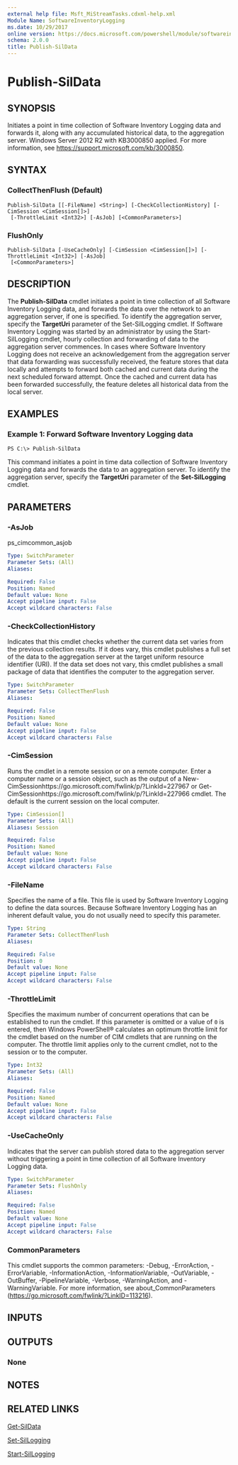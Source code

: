 ```yaml
---
external help file: Msft_MiStreamTasks.cdxml-help.xml
Module Name: SoftwareInventoryLogging
ms.date: 10/29/2017
online version: https://docs.microsoft.com/powershell/module/softwareinventorylogging/publish-sildata?view=windowsserver2012r2-ps&wt.mc_id=ps-gethelp
schema: 2.0.0
title: Publish-SilData
---
```


# Publish-SilData

## SYNOPSIS
Initiates a point in time collection of Software Inventory Logging data and forwards it, along with any accumulated historical data, to the aggregation server.
Windows Server 2012 R2 with KB3000850 applied.
For more information, see https://support.microsoft.com/kb/3000850.

## SYNTAX

### CollectThenFlush (Default)
```
Publish-SilData [[-FileName] <String>] [-CheckCollectionHistory] [-CimSession <CimSession[]>]
 [-ThrottleLimit <Int32>] [-AsJob] [<CommonParameters>]
```

### FlushOnly
```
Publish-SilData [-UseCacheOnly] [-CimSession <CimSession[]>] [-ThrottleLimit <Int32>] [-AsJob]
 [<CommonParameters>]
```

## DESCRIPTION
The **Publish-SilData** cmdlet initiates a point in time collection of all Software Inventory Logging data, and forwards the data over the network to an aggregation server, if one is specified.
To identify the aggregation server, specify the **TargetUri** parameter of the Set-SilLogging cmdlet.
If Software Inventory Logging was started by an administrator by using the Start-SilLogging cmdlet, hourly collection and forwarding of data to the aggregation server commences.
In cases where Software Inventory Logging does not receive an acknowledgement from the aggregation server that data forwarding was successfully received, the feature stores that data locally and attempts to forward both cached and current data during the next scheduled forward attempt.
Once the cached and current data has been forwarded successfully, the feature deletes all historical data from the local server.

## EXAMPLES

### Example 1: Forward Software Inventory Logging data
```
PS C:\> Publish-SilData
```

This command initiates a point in time data collection of Software Inventory Logging data and forwards the data to an aggregation server.
To identify the aggregation server, specify the **TargetUri** parameter of the **Set-SilLogging** cmdlet.

## PARAMETERS

### -AsJob
ps_cimcommon_asjob

```yaml
Type: SwitchParameter
Parameter Sets: (All)
Aliases: 

Required: False
Position: Named
Default value: None
Accept pipeline input: False
Accept wildcard characters: False
```

### -CheckCollectionHistory
Indicates that this cmdlet checks whether the current data set varies from the previous collection results.
If it does vary, this cmdlet publishes a full set of the data to the aggregation server at the target uniform resource identifier (URI).
If the data set does not vary, this cmdlet publishes a small package of data that identifies the computer to the aggregation server.

```yaml
Type: SwitchParameter
Parameter Sets: CollectThenFlush
Aliases: 

Required: False
Position: Named
Default value: None
Accept pipeline input: False
Accept wildcard characters: False
```

### -CimSession
Runs the cmdlet in a remote session or on a remote computer.
Enter a computer name or a session object, such as the output of a New-CimSessionhttps://go.microsoft.com/fwlink/p/?LinkId=227967 or Get-CimSessionhttps://go.microsoft.com/fwlink/p/?LinkId=227966 cmdlet.
The default is the current session on the local computer.

```yaml
Type: CimSession[]
Parameter Sets: (All)
Aliases: Session

Required: False
Position: Named
Default value: None
Accept pipeline input: False
Accept wildcard characters: False
```

### -FileName
Specifies the name of a file.
This file is used by Software Inventory Logging to define the data sources.
Because Software Inventory Logging has an inherent default value, you do not usually need to specify this parameter.

```yaml
Type: String
Parameter Sets: CollectThenFlush
Aliases: 

Required: False
Position: 0
Default value: None
Accept pipeline input: False
Accept wildcard characters: False
```

### -ThrottleLimit
Specifies the maximum number of concurrent operations that can be established to run the cmdlet.
If this parameter is omitted or a value of `0` is entered, then Windows PowerShell® calculates an optimum throttle limit for the cmdlet based on the number of CIM cmdlets that are running on the computer.
The throttle limit applies only to the current cmdlet, not to the session or to the computer.

```yaml
Type: Int32
Parameter Sets: (All)
Aliases: 

Required: False
Position: Named
Default value: None
Accept pipeline input: False
Accept wildcard characters: False
```

### -UseCacheOnly
Indicates that the server can publish stored data to the aggregation server without triggering a point in time collection of all Software Inventory Logging data.

```yaml
Type: SwitchParameter
Parameter Sets: FlushOnly
Aliases: 

Required: False
Position: Named
Default value: None
Accept pipeline input: False
Accept wildcard characters: False
```

### CommonParameters
This cmdlet supports the common parameters: -Debug, -ErrorAction, -ErrorVariable, -InformationAction, -InformationVariable, -OutVariable, -OutBuffer, -PipelineVariable, -Verbose, -WarningAction, and -WarningVariable. For more information, see about_CommonParameters (https://go.microsoft.com/fwlink/?LinkID=113216).

## INPUTS

## OUTPUTS

### None

## NOTES

## RELATED LINKS

[Get-SilData](./Get-SilData.md)

[Set-SilLogging](./Set-SilLogging.md)

[Start-SilLogging](./Start-SilLogging.md)

